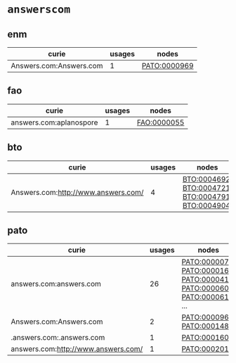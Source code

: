 # `answerscom`

## enm

| curie                   |   usages | nodes                                                       |
|-------------------------|----------|-------------------------------------------------------------|
| Answers.com:Answers.com |        1 | [PATO:0000969](http://purl.obolibrary.org/obo/PATO_0000969) |

## fao

| curie                   |   usages | nodes                                                     |
|-------------------------|----------|-----------------------------------------------------------|
| answers.com:aplanospore |        1 | [FAO:0000055](http://purl.obolibrary.org/obo/FAO_0000055) |

## bto

| curie                               |   usages | nodes                                                                                                                                                                                                                                      |
|-------------------------------------|----------|--------------------------------------------------------------------------------------------------------------------------------------------------------------------------------------------------------------------------------------------|
| Answers.com:http://www.answers.com/ |        4 | [BTO:0004692](http://purl.obolibrary.org/obo/BTO_0004692), [BTO:0004721](http://purl.obolibrary.org/obo/BTO_0004721), [BTO:0004791](http://purl.obolibrary.org/obo/BTO_0004791), [BTO:0004904](http://purl.obolibrary.org/obo/BTO_0004904) |

## pato

| curie                               |   usages | nodes                                                                                                                                                                                                                                                                                                                |
|-------------------------------------|----------|----------------------------------------------------------------------------------------------------------------------------------------------------------------------------------------------------------------------------------------------------------------------------------------------------------------------|
| answers.com:answers.com             |       26 | [PATO:0000078](http://purl.obolibrary.org/obo/PATO_0000078), [PATO:0000167](http://purl.obolibrary.org/obo/PATO_0000167), [PATO:0000413](http://purl.obolibrary.org/obo/PATO_0000413), [PATO:0000608](http://purl.obolibrary.org/obo/PATO_0000608), [PATO:0000610](http://purl.obolibrary.org/obo/PATO_0000610), ... |
| Answers.com:Answers.com             |        2 | [PATO:0000969](http://purl.obolibrary.org/obo/PATO_0000969), [PATO:0001480](http://purl.obolibrary.org/obo/PATO_0001480)                                                                                                                                                                                             |
| .answers.com:.answers.com           |        1 | [PATO:0001606](http://purl.obolibrary.org/obo/PATO_0001606)                                                                                                                                                                                                                                                          |
| answers.com:http://www.answers.com/ |        1 | [PATO:0002013](http://purl.obolibrary.org/obo/PATO_0002013)                                                                                                                                                                                                                                                          |

